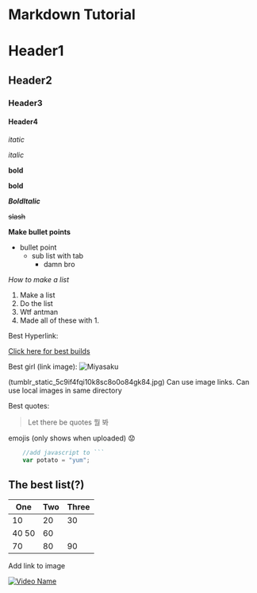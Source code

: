 # Markdown Tutorial
# Header1
## Header2
### Header3
#### Header4

*itatic*

_italic_

**bold**

__bold__

_**BoldItalic**_

~~slash~~

**Make bullet points**
- bullet point
    - sub list with tab
        - damn bro

*How to make a list*
1. Make a list
1. Do the list
1. Wtf antman
1. Made all of these with 1.

Best Hyperlink:

[Click here for best builds](https://poebuilds.cc/)

Best girl (link image):
![Miyasaku](https://static.tumblr.com/35d8f21add717616f326f53282f43f66/cxemtbg/uDQp943yp/tumblr_static_5c9if4fqi10k8sc8o0o84gk84.jpg)

(tumblr_static_5c9if4fqi10k8sc8o0o84gk84.jpg)
Can use image links. Can use local images in same directory


Best quotes:
>Let there be quotes
>뭘 봐

emojis (only shows when uploaded)
:worried:

```javascript 
    //add javascript to ```
    var potato = "yum";
```

## The best list(?)
One | Two | Three
---|---|---
10 | 20 | 30
40 50 | 60
70 | 80 | 90

Add link to image 

[![Video Name](https://i.ytimg.com/vi/d_T5P-zIIAs/maxresdefault.jpg)](https://www.youtube.com/watch?v=d_T5P-zIIAs)